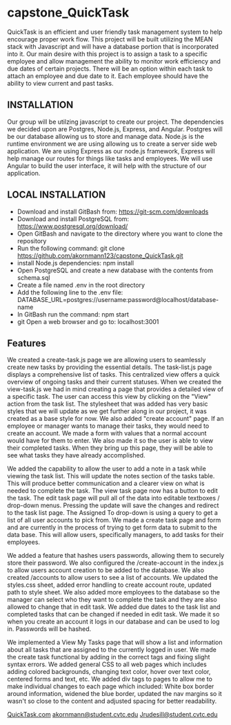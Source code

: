 # capstone_QuickTask
QuickTask is an efficient and user friendly task management system to help encourage proper work flow. This project will be built utilizing the MEAN stack with Javascript and will have a database portion that is incorporated into it. Our main desire with this project is to assign a task to a specific employee and allow management the ability to monitor work efficiency and due dates of certain projects. There will be an option within each task to attach an employee and due date to it. Each employee should have the ability to view current and past tasks.

## INSTALLATION 
Our group will be utilzing javascript to create our project. The dependencies we decided upon are Postgres, Node.js, Express, and Angular. Postgres will be our database allowing us to store and manage data. Node.js is the runtime environment we are using allowing us to create a server side web application. We are using Express as our node.js framework, Express will help manage our routes for things like tasks and employees. We will use Angular to build the user interface, it will help with the structure of our application.

## LOCAL INSTALLATION
- Download and install GitBash from: https://git-scm.com/downloads
- Download and install PostgreSQL from: https://www.postgresql.org/download/
- Open GitBash and navigate to the directory where you want to clone the repository
- Run the following command: git clone https://github.com/akornmann123/capstone_QuickTask.git
- install Node.js dependencies: npm install
- Open PostgreSQL and create a new database with the contents from schema.sql
- Create a file named .env in the root directory
- Add the following line to the .env file: DATABASE_URL=postgres://username:password@localhost/database-name
- In GitBash run the command: npm start
- git Open a web browser and go to: localhost:3001

## Features
We created a create-task.js page we are allowing users to seamlessly create new tasks by providing the essential details. The task-list.js page displays a comprehensive list of tasks. This centralized view offers a quick overview of ongoing tasks and their current statuses. When we created the view-task.js we had in mind creating a page that provides a detailed view of a specific task. The user can access this view by clicking on the "View" action from the task list. The stylesheet that was added has very basic styles that we will update as we get further along in our project, it was created as a base style for now. We also added "create account" page. If an employee or manager wants to manage their tasks, they would need to create an account. We made a form with values that a normal account would have for them to enter. We also made it so the user is able to view their completed tasks. When they bring up this page, they will be able to see what tasks they have already accomplished.

We added the capability to allow the user to add a note in a task while viewing the task list. This will update the notes section of the tasks table. This will produce better communication and a clearer view on what is needed to complete the task. The view task page now has a button to edit the task. The edit task page will pull all of the data into editable textboxes / drop-down menus. Pressing the update will save the changes and redirect to the task list page. The Assigned To drop-down is using a query to get a list of all user accounts to pick from. We made a create task page and form and are currently in the process of trying to get form data to submit to the data base. This will allow users, specifically managers, to add tasks for their employees.

We added a feature that hashes users passwords, allowing them to securely store their password. We also configured the /create-account in the index.js to allow users account creation to be added to the database. We also created /accounts to allow users to see a list of accounts. We updated the styles.css sheet, added error handling to create account route, updated path to style sheet. We also added more employees to the database so the manager can select who they want to complete the task and they are also allowed to change that in edit task. We added due dates to the task list and completed tasks that can be changed if needed in edit task. We made it so when you create an account it logs in our database and can be used to log in. Passwords will be hashed.

We implemented a View My Tasks page that will show a list and information about all tasks that are assigned to the currently logged in user. We made the create task functional by adding in the correct tags and fixing slight syntax errors. We added general CSS to all web pages which includes adding colored backgrounds, changing text color, hover over text color, centered forms and text, etc. We added div tags to pages to allow me to make individual changes to each page which included: White box border around information, widened the blue border, updated the nav margins so it wasn't so close to the content and adjusted spacing for better readability.

[QuickTask.com](https://quicktask-9692.onrender.com)
akornmann@student.cvtc.edu
Jrudesill@student.cvtc.edu



